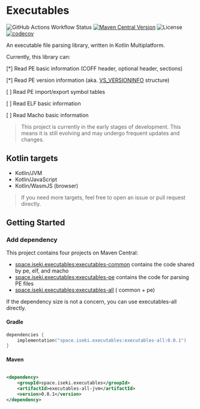 # Executables

![GitHub Actions Workflow Status](https://img.shields.io/github/actions/workflow/status/iseki0/Executables/build.yml)
[![Maven Central Version](https://img.shields.io/maven-central/v/space.iseki.executables/executables-all)](https://central.sonatype.com/artifact/space.iseki.executables/executables-all)
![License](https://img.shields.io/github/license/iseki0/Executables)
[![codecov](https://codecov.io/gh/iseki0/Executables/graph/badge.svg?token=WYG654BF18)](https://codecov.io/gh/iseki0/Executables)

An executable file parsing library, written in Kotlin Multiplatform.

Currently, this library can:

[*] Read PE basic information (COFF header, optional header, sections)

[*] Read PE version information (aka. [VS_VERSIONINFO](
https://learn.microsoft.com/en-us/windows/win32/menurc/vs-versioninfo) structure)

[ ] Read PE import/export symbol tables

[ ] Read ELF basic information

[ ] Read Macho basic information

> This project is currently in the early stages of development. This means it is still evolving and may undergo frequent
> updates and changes.

## Kotlin targets

- Kotlin/JVM
- Kotlin/JavaScript
- Kotlin/WasmJS (browser)

> If you need more targets, feel free to open an issue or pull request directly.

## Getting Started

### Add dependency

This project contains four projects on Maven Central:

- [space.iseki.executables:executables-common](https://central.sonatype.com/artifact/space.iseki.executables/executables-common)
  contains the code shared by pe, elf, and macho
- [space.iseki.executables:executables-pe](https://central.sonatype.com/artifact/space.iseki.executables/executables-pe)
  contains the code for parsing PE files
- [space.iseki.executables:executables-all](https://central.sonatype.com/artifact/space.iseki.executables/executables-all) (
  common + pe)

If the dependency size is not a concern, you can use executables-all directly.

#### Gradle

```kotlin
dependencies {
    implementation("space.iseki.executables:executables-all:0.0.1")
}
```

#### Maven

```xml

<dependency>
    <groupId>space.iseki.executables</groupId>
    <artifactId>executables-all-jvm</artifactId>
    <version>0.0.1</version>
</dependency>
```


